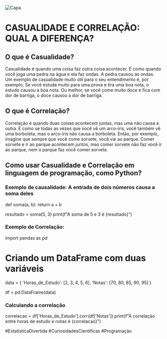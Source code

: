 ![Capa](![image](https://github.com/isacquinho/Correla-o-e-Casualidade/assets/168225345/0f025003-1a5d-4a1f-bad1-997dee1d7e3e)
)
# CASUALIDADE E CORRELAÇÃO: ​QUAL A DIFERENÇA?

## O que é Casualidade?
Casualidade é quando uma coisa faz outra coisa acontecer. É como quando você joga uma pedra na água e ela faz ondas. A pedra causou as ondas.
Um exemplo de casualidade muito útil para o seu entendimento é, por exemplo, Se você estuda muito para uma prova e tira uma boa nota, o estudo causou a boa nota. Ou melhor, se você come muito doce e fica com dor de barriga, o doce causou a dor de barriga.

## O que é Correlação?
Correlação é quando duas coisas acontecem juntas, mas uma não causa a outra. É como se todas as vezes que você vê um arco-íris, você também vê uma borboleta, mas o arco-íris não causa a borboleta.
Então, por exemplo, imagine que sempre que você come sorvete, você vai ao parque. Comer sorvete e ir ao parque acontecem juntos, mas comer sorvete não faz você ir ao parque, nem o parque faz você comer sorvete.

## Como usar Casualidade e Correlação em linguagem de programação, como Python?
### Exemplo de causalidade: A entrada de dois números causa a soma deles
def soma(a, b):
    return a + b

resultado = soma(5, 3)
print(f"A soma de 5 e 3 é {resultado}")

### Exemplo de Correlação:
import pandas as pd

# Criando um DataFrame com duas variáveis
data = {
    'Horas_de_Estudo': [2, 3, 4, 5, 6],
    'Notas': [70, 80, 85, 90, 95]
}

df = pd.DataFrame(data)

### Calculando a correlação
correlacao = df['Horas_de_Estudo'].corr(df['Notas'])
print(f"A correlação entre horas de estudo e notas é {correlacao}")

#EstatísticaDivertida #CuriosidadesCientíficas #Programação

